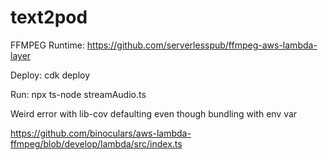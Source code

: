 # text2pod

FFMPEG Runtime: https://github.com/serverlesspub/ffmpeg-aws-lambda-layer

Deploy: cdk deploy

Run: npx ts-node streamAudio.ts 

Weird error with lib-cov defaulting even though bundling with env var

https://github.com/binoculars/aws-lambda-ffmpeg/blob/develop/lambda/src/index.ts